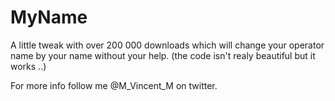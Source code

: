 MyName
======

A little tweak with over 200 000 downloads which will change your operator name by your name without your help.
(the code isn't realy beautiful but it works ..)

For more info follow me @M_Vincent_M on twitter.
